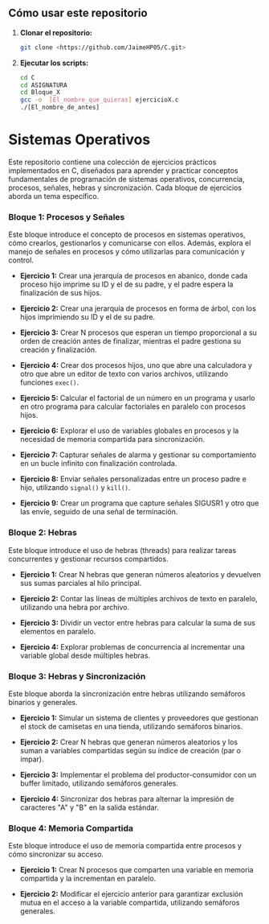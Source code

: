 ## Cómo usar este repositorio

1. **Clonar el repositorio:**
   ```bash
   git clone <https://github.com/JaimeHP05/C.git>

2. **Ejecutar los scripts:**
   ```bash
   cd C
   cd ASIGNATURA
   cd Bloque_X
   gcc -o  [El_nombre_que_quieras] ejercicioX.c
   ./[El_nombre_de_antes]


# Sistemas Operativos

Este repositorio contiene una colección de ejercicios prácticos implementados en C, diseñados para aprender y practicar conceptos fundamentales de programación de sistemas operativos, concurrencia, procesos, señales, hebras y sincronización. Cada bloque de ejercicios aborda un tema específico.


### Bloque 1: Procesos y Señales
Este bloque introduce el concepto de procesos en sistemas operativos, cómo crearlos, gestionarlos y comunicarse con ellos. Además, explora el manejo de señales en procesos y cómo utilizarlas para comunicación y control.


- **Ejercicio 1:** Crear una jerarquía de procesos en abanico, donde cada proceso hijo imprime su ID y el de su padre, y el padre espera la finalización de sus hijos.
  
- **Ejercicio 2:** Crear una jerarquía de procesos en forma de árbol, con los hijos imprimiendo su ID y el de su padre.
  
- **Ejercicio 3:** Crear N procesos que esperan un tiempo proporcional a su orden de creación antes de finalizar, mientras el padre gestiona su creación y finalización.
  
- **Ejercicio 4:** Crear dos procesos hijos, uno que abre una calculadora y otro que abre un editor de texto con varios archivos, utilizando funciones `exec()`.
  
- **Ejercicio 5:** Calcular el factorial de un número en un programa y usarlo en otro programa para calcular factoriales en paralelo con procesos hijos.
  
- **Ejercicio 6:** Explorar el uso de variables globales en procesos y la necesidad de memoria compartida para sincronización.
  
- **Ejercicio 7:** Capturar señales de alarma y gestionar su comportamiento en un bucle infinito con finalización controlada.

- **Ejercicio 8:** Enviar señales personalizadas entre un proceso padre e hijo, utilizando `signal()` y `kill()`.

- **Ejercicio 9:** Crear un programa que capture señales SIGUSR1 y otro que las envíe, seguido de una señal de terminación.



### Bloque 2: Hebras
Este bloque introduce el uso de hebras (threads) para realizar tareas concurrentes y gestionar recursos compartidos.


- **Ejercicio 1:** Crear N hebras que generan números aleatorios y devuelven sus sumas parciales al hilo principal.

- **Ejercicio 2:** Contar las líneas de múltiples archivos de texto en paralelo, utilizando una hebra por archivo.

- **Ejercicio 3:** Dividir un vector entre hebras para calcular la suma de sus elementos en paralelo.

- **Ejercicio 4:** Explorar problemas de concurrencia al incrementar una variable global desde múltiples hebras.



### Bloque 3: Hebras y Sincronización
Este bloque aborda la sincronización entre hebras utilizando semáforos binarios y generales.


- **Ejercicio 1:** Simular un sistema de clientes y proveedores que gestionan el stock de camisetas en una tienda, utilizando semáforos binarios.

- **Ejercicio 2:** Crear N hebras que generan números aleatorios y los suman a variables compartidas según su índice de creación (par o impar).

- **Ejercicio 3:** Implementar el problema del productor-consumidor con un buffer limitado, utilizando semáforos generales.

- **Ejercicio 4:** Sincronizar dos hebras para alternar la impresión de caracteres "A" y "B" en la salida estándar.



### Bloque 4: Memoria Compartida
Este bloque introduce el uso de memoria compartida entre procesos y cómo sincronizar su acceso.


- **Ejercicio 1:** Crear N procesos que comparten una variable en memoria compartida y la incrementan en paralelo.
  
- **Ejercicio 2:** Modificar el ejercicio anterior para garantizar exclusión mutua en el acceso a la variable compartida, utilizando semáforos generales.
